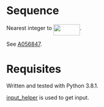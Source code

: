 # Sequence
Nearest integer to <img src="/sequence0/tex/788be51dd87ab49a5599f5f6c6f10bdf.svg?invert_in_darkmode&sanitize=true" align=middle width=69.04875614999999pt height=29.424786600000015pt/>.

See [A056847](https://oeis.org/A056847).

# Requisites
Written and tested with Python 3.8.1.

[input_helper](https://github.com/XPhyro/input_helper) is used to get input.
